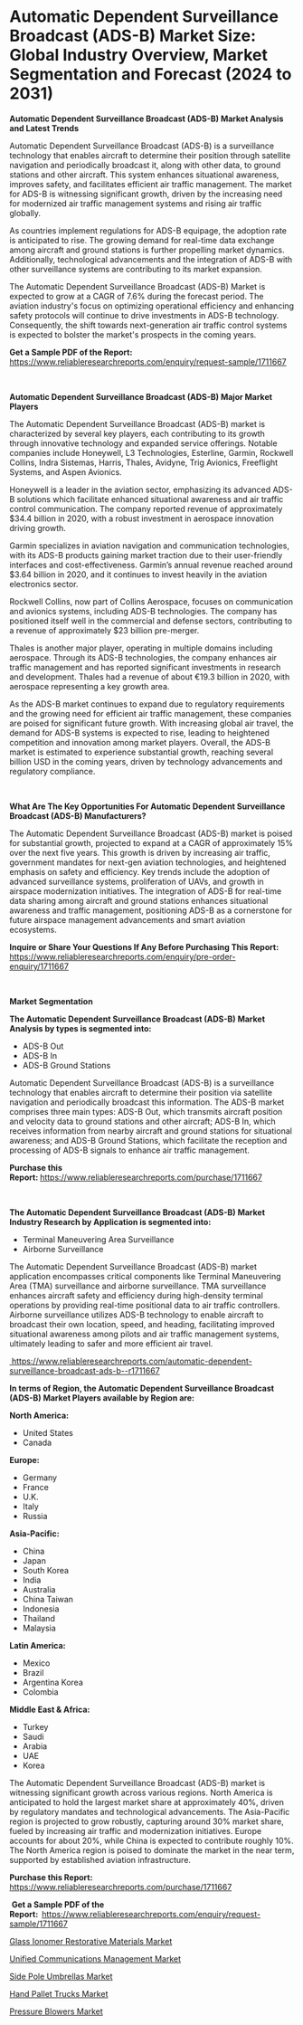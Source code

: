 <p><h1>Automatic Dependent Surveillance Broadcast (ADS-B) Market Size: Global Industry Overview, Market Segmentation and Forecast (2024 to 2031)</h1></p><p><strong>Automatic Dependent Surveillance Broadcast (ADS-B) Market Analysis and Latest Trends</strong></p>
<p><p>Automatic Dependent Surveillance Broadcast (ADS-B) is a surveillance technology that enables aircraft to determine their position through satellite navigation and periodically broadcast it, along with other data, to ground stations and other aircraft. This system enhances situational awareness, improves safety, and facilitates efficient air traffic management. The market for ADS-B is witnessing significant growth, driven by the increasing need for modernized air traffic management systems and rising air traffic globally. </p><p>As countries implement regulations for ADS-B equipage, the adoption rate is anticipated to rise. The growing demand for real-time data exchange among aircraft and ground stations is further propelling market dynamics. Additionally, technological advancements and the integration of ADS-B with other surveillance systems are contributing to its market expansion.</p><p>The Automatic Dependent Surveillance Broadcast (ADS-B) Market is expected to grow at a CAGR of 7.6% during the forecast period. The aviation industry's focus on optimizing operational efficiency and enhancing safety protocols will continue to drive investments in ADS-B technology. Consequently, the shift towards next-generation air traffic control systems is expected to bolster the market's prospects in the coming years.</p></p>
<p><strong>Get a Sample PDF of the Report:&nbsp;</strong> <a href="https://www.reliableresearchreports.com/enquiry/request-sample/1711667?utm_campaign=1616&utm_medium=2&utm_source=Github&utm_content=ia&utm_term=22102024&utm_id=automatic-dependent-surveillance-broadcast-ads-b">https://www.reliableresearchreports.com/enquiry/request-sample/1711667</a></p>
<p>&nbsp;</p>
<p><strong>Automatic Dependent Surveillance Broadcast (ADS-B) Major Market Players</strong></p>
<p><p>The Automatic Dependent Surveillance Broadcast (ADS-B) market is characterized by several key players, each contributing to its growth through innovative technology and expanded service offerings. Notable companies include Honeywell, L3 Technologies, Esterline, Garmin, Rockwell Collins, Indra Sistemas, Harris, Thales, Avidyne, Trig Avionics, Freeflight Systems, and Aspen Avionics.</p><p>Honeywell is a leader in the aviation sector, emphasizing its advanced ADS-B solutions which facilitate enhanced situational awareness and air traffic control communication. The company reported revenue of approximately $34.4 billion in 2020, with a robust investment in aerospace innovation driving growth.</p><p>Garmin specializes in aviation navigation and communication technologies, with its ADS-B products gaining market traction due to their user-friendly interfaces and cost-effectiveness. Garmin’s annual revenue reached around $3.64 billion in 2020, and it continues to invest heavily in the aviation electronics sector.</p><p>Rockwell Collins, now part of Collins Aerospace, focuses on communication and avionics systems, including ADS-B technologies. The company has positioned itself well in the commercial and defense sectors, contributing to a revenue of approximately $23 billion pre-merger.</p><p>Thales is another major player, operating in multiple domains including aerospace. Through its ADS-B technologies, the company enhances air traffic management and has reported significant investments in research and development. Thales had a revenue of about €19.3 billion in 2020, with aerospace representing a key growth area.</p><p>As the ADS-B market continues to expand due to regulatory requirements and the growing need for efficient air traffic management, these companies are poised for significant future growth. With increasing global air travel, the demand for ADS-B systems is expected to rise, leading to heightened competition and innovation among market players. Overall, the ADS-B market is estimated to experience substantial growth, reaching several billion USD in the coming years, driven by technology advancements and regulatory compliance.</p></p>
<p>&nbsp;</p>
<p><strong>What Are The Key Opportunities For Automatic Dependent Surveillance Broadcast (ADS-B) Manufacturers?</strong></p>
<p><p>The Automatic Dependent Surveillance Broadcast (ADS-B) market is poised for substantial growth, projected to expand at a CAGR of approximately 15% over the next five years. This growth is driven by increasing air traffic, government mandates for next-gen aviation technologies, and heightened emphasis on safety and efficiency. Key trends include the adoption of advanced surveillance systems, proliferation of UAVs, and growth in airspace modernization initiatives. The integration of ADS-B for real-time data sharing among aircraft and ground stations enhances situational awareness and traffic management, positioning ADS-B as a cornerstone for future airspace management advancements and smart aviation ecosystems.</p></p>
<p><strong>Inquire or Share Your Questions If Any Before Purchasing This Report:</strong> <a href="https://www.reliableresearchreports.com/enquiry/pre-order-enquiry/1711667?utm_campaign=1616&utm_medium=2&utm_source=Github&utm_content=ia&utm_term=22102024&utm_id=automatic-dependent-surveillance-broadcast-ads-b">https://www.reliableresearchreports.com/enquiry/pre-order-enquiry/1711667</a></p>
<p>&nbsp;</p>
<p><strong>Market Segmentation</strong></p>
<p><strong>The Automatic Dependent Surveillance Broadcast (ADS-B) Market Analysis by types is segmented into:</strong></p>
<p><ul><li>ADS-B Out</li><li>ADS-B In</li><li>ADS-B Ground Stations</li></ul></p>
<p><p>Automatic Dependent Surveillance Broadcast (ADS-B) is a surveillance technology that enables aircraft to determine their position via satellite navigation and periodically broadcast this information. The ADS-B market comprises three main types: ADS-B Out, which transmits aircraft position and velocity data to ground stations and other aircraft; ADS-B In, which receives information from nearby aircraft and ground stations for situational awareness; and ADS-B Ground Stations, which facilitate the reception and processing of ADS-B signals to enhance air traffic management.</p></p>
<p><strong>Purchase this Report:&nbsp;</strong><a href="https://www.reliableresearchreports.com/purchase/1711667?utm_campaign=1616&utm_medium=2&utm_source=Github&utm_content=ia&utm_term=22102024&utm_id=automatic-dependent-surveillance-broadcast-ads-b">https://www.reliableresearchreports.com/purchase/1711667</a></p>
<p>&nbsp;</p>
<p><strong>The Automatic Dependent Surveillance Broadcast (ADS-B) Market Industry Research by Application is segmented into:</strong></p>
<p><ul><li>Terminal Maneuvering Area Surveillance</li><li>Airborne Surveillance</li></ul></p>
<p><p>The Automatic Dependent Surveillance Broadcast (ADS-B) market application encompasses critical components like Terminal Maneuvering Area (TMA) surveillance and airborne surveillance. TMA surveillance enhances aircraft safety and efficiency during high-density terminal operations by providing real-time positional data to air traffic controllers. Airborne surveillance utilizes ADS-B technology to enable aircraft to broadcast their own location, speed, and heading, facilitating improved situational awareness among pilots and air traffic management systems, ultimately leading to safer and more efficient air travel.</p></p>
<p><a href="https://www.reliableresearchreports.com/automatic-dependent-surveillance-broadcast-ads-b--r1711667?utm_campaign=1616&utm_medium=2&utm_source=Github&utm_content=ia&utm_term=22102024&utm_id=automatic-dependent-surveillance-broadcast-ads-b">&nbsp;https://www.reliableresearchreports.com/automatic-dependent-surveillance-broadcast-ads-b--r1711667</a></p>
<p><strong>In terms of Region, the Automatic Dependent Surveillance Broadcast (ADS-B) Market Players available by Region are:</strong></p>
<p>
    <p> <strong> North America: </strong>
        <ul>
            <li>United States</li>
            <li>Canada</li>
        </ul>
        </p> 
    <p> <strong> Europe: </strong>
        <ul>
            <li>Germany</li>
            <li>France</li>
            <li>U.K.</li>
            <li>Italy</li>
            <li>Russia</li>
        </ul>
        </p> 
    <p> <strong> Asia-Pacific: </strong>
        <ul>
            <li>China</li>
            <li>Japan</li>
            <li>South Korea</li>
            <li>India</li>
            <li>Australia</li>
            <li>China Taiwan</li>
            <li>Indonesia</li>
            <li>Thailand</li>
            <li>Malaysia</li>
        </ul>
        </p> 
    <p> <strong> Latin America: </strong>
        <ul>
            <li>Mexico</li>
            <li>Brazil</li>
            <li>Argentina Korea</li>
            <li>Colombia</li>
        </ul>
        </p> 
    <p> <strong> Middle East & Africa: </strong>
        <ul>
            <li>Turkey</li>
            <li>Saudi</li>
            <li>Arabia</li>
            <li>UAE</li>
            <li>Korea</li>
        </ul>
    </p>
    </p>
<p><p>The Automatic Dependent Surveillance Broadcast (ADS-B) market is witnessing significant growth across various regions. North America is anticipated to hold the largest market share at approximately 40%, driven by regulatory mandates and technological advancements. The Asia-Pacific region is projected to grow robustly, capturing around 30% market share, fueled by increasing air traffic and modernization initiatives. Europe accounts for about 20%, while China is expected to contribute roughly 10%. The North America region is poised to dominate the market in the near term, supported by established aviation infrastructure.</p></p>
<p><strong>Purchase this Report: </strong><a href="https://www.reliableresearchreports.com/purchase/1711667?utm_campaign=1616&utm_medium=2&utm_source=Github&utm_content=ia&utm_term=22102024&utm_id=automatic-dependent-surveillance-broadcast-ads-b">https://www.reliableresearchreports.com/purchase/1711667</a></p>
<p>&nbsp;<strong>Get a Sample PDF of the Report:&nbsp;&nbsp;</strong><a href="https://www.reliableresearchreports.com/enquiry/request-sample/1711667?utm_campaign=1616&utm_medium=2&utm_source=Github&utm_content=ia&utm_term=22102024&utm_id=automatic-dependent-surveillance-broadcast-ads-b">https://www.reliableresearchreports.com/enquiry/request-sample/1711667</a></p>
<p><strong></strong></p>
<p><p><a href="https://www.linkedin.com/pulse/future-glass-ionomer-restorative-materials-market-global-pvw6e?utm_campaign=1616&utm_medium=2&utm_source=Github&utm_content=ia&utm_term=22102024&utm_id=automatic-dependent-surveillance-broadcast-ads-b">Glass Ionomer Restorative Materials Market</a></p><p><a href="https://www.linkedin.com/pulse/insights-unified-communications-management-market-players-ileqe?utm_campaign=1616&utm_medium=2&utm_source=Github&utm_content=ia&utm_term=22102024&utm_id=automatic-dependent-surveillance-broadcast-ads-b">Unified Communications Management Market</a></p><p><a href="https://github.com/AshikRahman665/Market-Research-Report-List-1/blob/main/side-pole-umbrellas-market.md?utm_campaign=1616&utm_medium=2&utm_source=Github&utm_content=ia&utm_term=22102024&utm_id=automatic-dependent-surveillance-broadcast-ads-b">Side Pole Umbrellas Market</a></p><p><a href="https://www.linkedin.com/pulse/hand-pallet-trucks-spectrum-usage-patterns-sector-evolution-4iayf?utm_campaign=1616&utm_medium=2&utm_source=Github&utm_content=ia&utm_term=22102024&utm_id=automatic-dependent-surveillance-broadcast-ads-b">Hand Pallet Trucks Market</a></p><p><a href="https://www.linkedin.com/pulse/competitive-intelligence-pressure-blowers-market-key-players-efwmf?utm_campaign=1616&utm_medium=2&utm_source=Github&utm_content=ia&utm_term=22102024&utm_id=automatic-dependent-surveillance-broadcast-ads-b">Pressure Blowers Market</a></p></p>